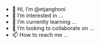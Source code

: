 - 👋 Hi, I’m @mjanghoni
- 👀 I’m interested in ...
- 🌱 I’m currently learning ...
- 💞️ I’m looking to collaborate on ...
- 📫 How to reach me ...

<!---
mjanghoni/mjanghoni is a ✨ special ✨ repository because its `README.md` (this file) appears on your GitHub profile.
You can click the Preview link to take a look at your changes.
--->

